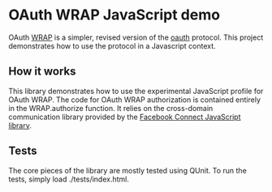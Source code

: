 OAuth WRAP JavaScript demo
===============================

OAuth [WRAP][WRAP] is a simpler, revised version of the [oauth][OAuth] protocol.
This project demonstrates how to use the protocol in a Javascript context.

[WRAP]: http://wiki.oauth.net/OAuth-WRAP
[oauth]: http://oauth.net/

How it works
------------

This library demonstrates how to use the experimental JavaScript profile
for OAuth WRAP. The code for OAuth WRAP authorization is contained entirely 
in the WRAP.authorize function. It relies on the cross-domain communication 
library provided by the [Facebook Connect JavaScript library][connect-js].

[connect-js]: http://github.com/facebook/connect-js

Tests
-----

The core pieces of the library are mostly tested using QUnit. To run the tests,
simply load ./tests/index.html.